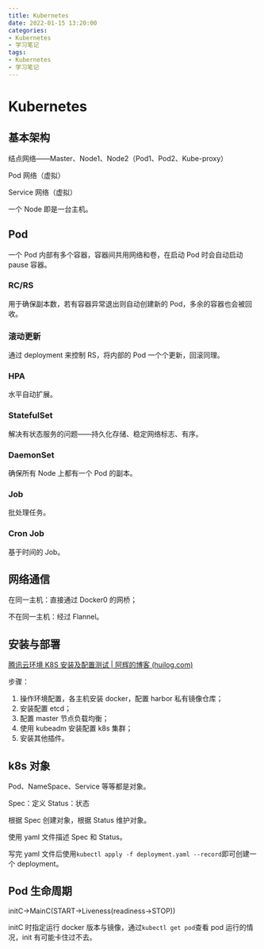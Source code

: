 ```yaml
---
title: Kubernetes
date: 2022-01-15 13:20:00
categories:
- Kubernetes
- 学习笔记
tags:
- Kubernetes
- 学习笔记
---
```


# Kubernetes

## 基本架构

结点网络——Master、Node1、Node2（Pod1、Pod2、Kube-proxy）

Pod 网络（虚拟）

Service 网络（虚拟）

一个 Node 即是一台主机。

## Pod

一个 Pod 内部有多个容器，容器间共用网络和卷，在启动 Pod 时会自动启动 pause 容器。

### RC/RS

用于确保副本数，若有容器异常退出则自动创建新的 Pod，多余的容器也会被回收。

### 滚动更新

通过 deployment 来控制 RS，将内部的 Pod 一个个更新，回滚同理。

### HPA

水平自动扩展。

### StatefulSet

解决有状态服务的问题——持久化存储、稳定网络标志、有序。

### DaemonSet

确保所有 Node 上都有一个 Pod 的副本。

### Job

批处理任务。

### Cron Job

基于时间的 Job。

## 网络通信

在同一主机：直接通过 Docker0 的网桥；

不在同一主机：经过 Flannel。

## 安装与部署

[腾讯云环境 K8S 安装及配置测试 | 阿辉的博客 (huilog.com)](http://www.huilog.com/?p=996)

步骤：

1. 操作环境配置，各主机安装 docker，配置 harbor 私有镜像仓库；
2. 安装配置 etcd；
3. 配置 master 节点负载均衡；
4. 使用 kubeadm 安装配置 k8s 集群；
5. 安装其他插件。

## k8s 对象

Pod、NameSpace、Service 等等都是对象。

Spec：定义 Status：状态

根据 Spec 创建对象，根据 Status 维护对象。

使用 yaml 文件描述 Spec 和 Status。

写完 yaml 文件后使用`kubectl apply -f deployment.yaml --record`即可创建一个 deployment。

## Pod 生命周期

initC->MainC(START->Liveness(readiness->STOP))

initC 时指定运行 docker 版本与镜像，通过`kubectl get pod`查看 pod 运行的情况，init 有可能卡住过不去。

